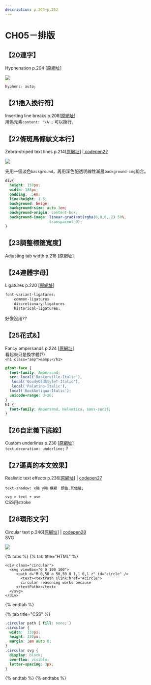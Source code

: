 ```yaml
---
description: p.204~p.252
---
```


# CH05－排版

## 【20連字】

Hyphenation p.204 \[[原網址](https://www.w3cplus.com/css3/css-secrets/hyphenation.html)]

![](https://www.w3cplus.com/sites/default/files/blogs/2016/1601/css-secrets-5-2.png)

```css
hyphens: auto;
```

## 【21插入換行符】

Inserting line breaks p.208\[[原網址](https://www.w3cplus.com/css3/css-secrets/inserting-line-breaks.html)]\
用偽元素`content: '\A';` 可以換行。

## 【22條斑馬條紋文本行】

Zebra-striped text lines p.214\[[原網址](https://www.w3cplus.com/css3/css-secrets/zebra-strlped-text-lines.html)] |[ codepen22](https://codepen.io/ch-zhuchu/pen/MWjKwxR)

![](https://www.w3cplus.com/sites/default/files/blogs/2016/1601/css-secrets-5-10.png)

先用一個淡色`background`，再用深色配透明線性漸層`background-img`組合。

```css
div{
  height: 150px;
  width: 180px;
  padding: .5em;
  line-height: 1.5;
  background: beige;
  background-size: auto 3em;
  background-origin: content-box;
  background-image: linear-gradient(rgba(0,0,0,.2) 50%,
                    transparent 0);
}
```

## 【23調整標籤寬度】

Adjusting tab width p.218 \[原網址]

## 【24連體字母】

Ligatures p.220 \[[原網址](https://www.w3cplus.com/css3/css-secrets/ligatures.html)]

```css
font-variant-ligatures: 
    common-ligatures 
    discretionary-ligatures 
    historical-ligatures;
```

好像沒用??

## 【25花式&】

Fancy ampersands p.224 \[[原網址](https://www.w3cplus.com/css3/css-secrets/fancy-ampersands.html)]\
看起來只是換字體(?)\
&#x20;`<h1 class="amp">&amp;</h1>`

```css
@font-face {
  font-family: Ampersand;
  src: local('Baskerville-Italic'),
   local('GoudyOldStyleT-Italic'),
   local('Palatino-Italic'),
  local('BookAntiqua-Italic');
  unicode-range: U+26;
}
h1 {
  font-family: Ampersand, Helvetica, sans-serif;
}
```

## 【26自定義下底線】

Custom underlines p.230 \[[原網址](https://www.w3cplus.com/css3/css-secrets/custom-underlines.html)]\
`text-decoration: underline;` ?

## 【27逼真的本文效果】

Realistic text effects p.236\[[原網址](https://www.w3cplus.com/css3/css-secrets/realistic-text-effects.html)] | [codepen27](https://codepen.io/ch-zhuchu/pen/dypMZxZ)

`text-shadow: x軸 y軸 模糊　顏色,其他組;`

`svg > text + use`\
CSS用stroke

## 【28環形文字】

Circular text p.246\[[原網址](https://www.w3cplus.com/css3/css-secrets/circular-text.html)] | [codepen28](https://codepen.io/ch-zhuchu/pen/qBaZpZV)\
SVG

![](https://www.w3cplus.com/sites/default/files/blogs/2016/1601/css-secrets-5-42.png)

{% tabs %}
{% tab title="HTML" %}
```markup
<div class="circular">
  <svg viewBox="0 0 100 100">
     <path d="M 0,50 a 50,50 0 1,1 0,1 z" id="circle" />
       <text><textPath xlink:href="#circle">
       circular reasoning works because
     </textPath></text>
  </svg>
</div>
```
{% endtab %}

{% tab title="CSS" %}
```css
.circular path { fill: none; }
.circular {
  width:  330px;
  height: 330px;
  margin: 3em auto 0;
}
.circular svg {
  display: block;
  overflow: visible;
  letter-spacing: 3px;
}
```
{% endtab %}
{% endtabs %}
